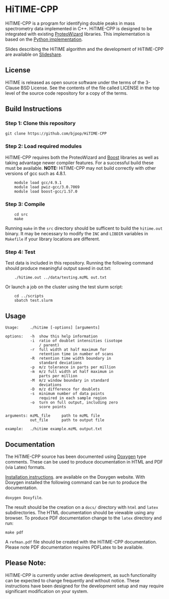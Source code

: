 # HiTIME-CPP

HiTIME-CPP is a program for identifying double peaks in mass spectrometry
data implemented in C++. HiTIME-CPP is designed to be integrated with 
existing [ProteoWizard](http://proteowizard.sourceforge.net) libraries. This
implementation is based on the 
[Python implementation](https://github.com/bjpop/HiTIME). 

Slides describing the HiTIME algorithm and the development of HiTIME-CPP are
available on [Slideshare](http://goo.gl/106Yvr).

## License

HiTIME is released as open source software under the terms of the 3-Clause BSD License.
See the contents of the file called LICENSE in the top level of the source
code repository for a copy of the terms.

## Build Instructions

### Step 1: Clone this repository

`git clone https://github.com/bjpop/HiTIME-CPP`

### Step 2: Load required modules

HiTIME-CPP requires both the ProteoWizard and [Boost](www.boost.org) 
libraries as well as taking advantage newer compiler features. For a 
successful build these must be available. **NOTE:** HiTIME-CPP may not build
correctly with other versions of gcc such as 4.8.1.

```
    module load gcc/4.9.1
    module load pwiz-gcc/3.0.7069
    module load boost-gcc/1.57.0
```

### Step 3: Compile

```
    cd src
    make
```

Running `make` in the `src` directory should be sufficent to build the
`hitime.out` binary. It may be necessary to modify the `INC` and `LIBDIR`
variables in `Makefile` if your library locations are different.

### Step 4: Test

Test data is included in this repository. Running the following command
should produce meaningful output saved in out.txt:

```
    ./hitime.out ../data/testing.mzML out.txt
```

Or launch a job on the cluster using the test slurm script:

```
    cd ../scripts
    sbatch test.slurm
```

## Usage

```
Usage:     ./hitime [-options] [arguments]

options:   -h  show this help information
           -i  ratio of doublet intensities (isotope 
               / parent)
           -r  full width at half maximum for 
               retention time in number of scans
           -R  retention time width boundary in 
               standard deviations
           -p  m/z tolerance in parts per million
           -m  m/z full width at half maximum in 
               parts per million
           -M  m/z window boundary in standard 
               deviations
           -D  m/z difference for doublets
           -s  minimum number of data points 
               required in each sample region
           -o  turn on full output, including zero 
               score points

arguments: mzML_file     path to mzML file
           out_file      path to output file

example:   ./hitime example.mzML output.txt
```

## Documentation

The HiTIME-CPP source has been documented using 
[Doxygen](http://www.stack.nl/~dimitri/doxygen/index.html) type comments. These 
can be used to produce documentation in HTML and PDF (via Latex) formats. 

[Installation instructions](http://www.stack.nl/~dimitri/doxygen/manual/install.html). 
are available on the Doxygen website. With Doxygen installed the following 
command can be run to produce the documentation.

`doxygen Doxyfile`.

The result should be the creation on a `docs/` directory with `html` and `latex`
subdirectories. The HTML documentation should be viewable using any browser. To
produce PDF documentation change to the `latex` directory and run:

`make pdf`

A `refman.pdf` file should be created with the HiTIME-CPP documentation. Please
note PDF documentation requires PDFLatex to be available.

## Please Note:

HiTIME-CPP is currently under active development, as such functionality can
be expected to change frequently and without notice. These instructions have
been designed for the development setup and may require significant
modification on your system.
